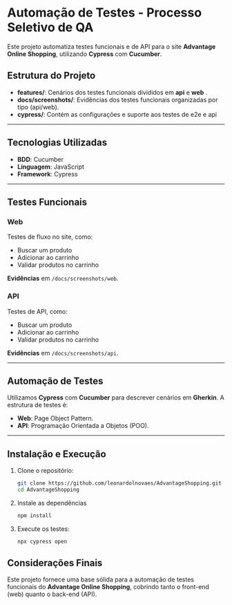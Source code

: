 # Automação de Testes - Processo Seletivo de QA

Este projeto automatiza testes funcionais e de API para o site **Advantage Online Shopping**, utilizando **Cypress** com **Cucumber**.

## Estrutura do Projeto

- **features/**: Cenários dos testes funcionais divididos em **api** e **web** .
- **docs/screenshots/**: Evidências dos testes funcionais organizadas por tipo (api/web).
- **cypress/**: Contém as configurações e suporte aos testes de e2e e api

---

## Tecnologias Utilizadas

- **BDD**: Cucumber
- **Linguagem**: JavaScript
- **Framework**: Cypress

---

## Testes Funcionais

### Web

Testes de fluxo no site, como:

- Buscar um produto
- Adicionar ao carrinho
- Validar produtos no carrinho

**Evidências** em `/docs/screenshots/web`.

### API

Testes de API, como:

- Buscar um produto
- Adicionar ao carrinho
- Validar produtos no carrinho

**Evidências** em `/docs/screenshots/api`.

---

## Automação de Testes

Utilizamos **Cypress** com **Cucumber** para descrever cenários em **Gherkin**. A estrutura de testes é:

- **Web**: Page Object Pattern.
- **API**: Programação Orientada a Objetos (POO).

---

## Instalação e Execução

1. Clone o repositório:

   ```bash
   git clone https://github.com/leonardolnovaes/AdvantageShopping.git
   cd AdvantageShopping
   ```

2. Instale as dependências

    ```bash
    npm install
    ```

3. Execute os testes:

    ```bash
    npx cypress open
    ```

## Considerações Finais

Este projeto fornece uma base sólida para a automação de testes funcionais do **Advantage Online Shopping**, cobrindo tanto o front-end (web) quanto o back-end (API).


